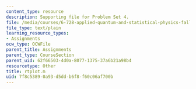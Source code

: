 ```yaml
---
content_type: resource
description: Supporting file for Problem Set 4.
file: /media/courses/6-728-applied-quantum-and-statistical-physics-fall-2006/7f8c53890a93d5ddb6f8f60c06af700b_rtplot.m
file_type: text/plain
learning_resource_types:
- Assignments
ocw_type: OCWFile
parent_title: Assignments
parent_type: CourseSection
parent_uid: 62f66503-4d0a-8077-1375-37a6b21a98b4
resourcetype: Other
title: rtplot.m
uid: 7f8c5389-0a93-d5dd-b6f8-f60c06af700b
---
```

